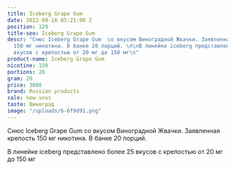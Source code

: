 ```yaml
---
title: Iceberg Grape Gum
date: 2022-09-16 05:21:00 Z
position: 129
title-seo: Iceberg Grape Gum
descr: "Снюс Iceberg Grape Gum  со вкусом Виноградной Жвачки. Заявленная крепость
  150 мг никотина. В банке 20 порций. \n\nВ линейке iceberg представлено более 25
  вкусов с крепостью от 20 мг до 150 мг\n"
product-name: Iceberg Grape Gum
nicotine: 150
portions: 20
gram: 20
price: 3000
brand: Russian products
sale: new-snus
taste: Виноград
image: "/uploads/6-6f9d91.png"
---
```


Снюс Iceberg Grape Gum  со вкусом Виноградной Жвачки. Заявленная крепость 150 мг никотина. В банке 20 порций. 

В линейке iceberg представлено более 25 вкусов с крепостью от 20 мг до 150 мг
